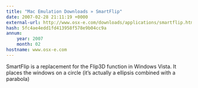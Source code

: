 ```yaml
---
title: "Mac Emulation Downloads » SmartFlip"
date: 2007-02-28 21:11:19 +0000
external-url: http://www.osx-e.com/downloads/applications/smartflip.html
hash: 5fc4ae4edd1fd413958f578e9b04cc9a
annum:
    year: 2007
    month: 02
hostname: www.osx-e.com
---
```


SmartFlip is a replacement for the Flip3D function in Windows Vista. It places the windows on a circle (it’s actually a ellipsis combined with a parabola)
